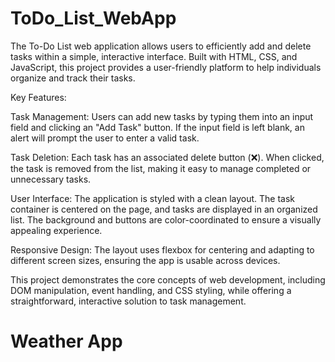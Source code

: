 # ToDo_List_WebApp
The To-Do List web application allows users to efficiently add and delete tasks within a simple, interactive interface. Built with HTML, CSS, and JavaScript, this project provides a user-friendly platform to help individuals organize and track their tasks.

Key Features:

Task Management: Users can add new tasks by typing them into an input field and clicking an "Add Task" button. If the input field is left blank, an alert will prompt the user to enter a valid task.

Task Deletion: Each task has an associated delete button (❌). When clicked, the task is removed from the list, making it easy to manage completed or unnecessary tasks.

User Interface: The application is styled with a clean layout. The task container is centered on the page, and tasks are displayed in an organized list. The background and buttons are color-coordinated to ensure a visually appealing experience.

Responsive Design: The layout uses flexbox for centering and adapting to different screen sizes, ensuring the app is usable across devices.

This project demonstrates the core concepts of web development, including DOM manipulation, event handling, and CSS styling, while offering a straightforward, interactive solution to task management.

# Weather App

